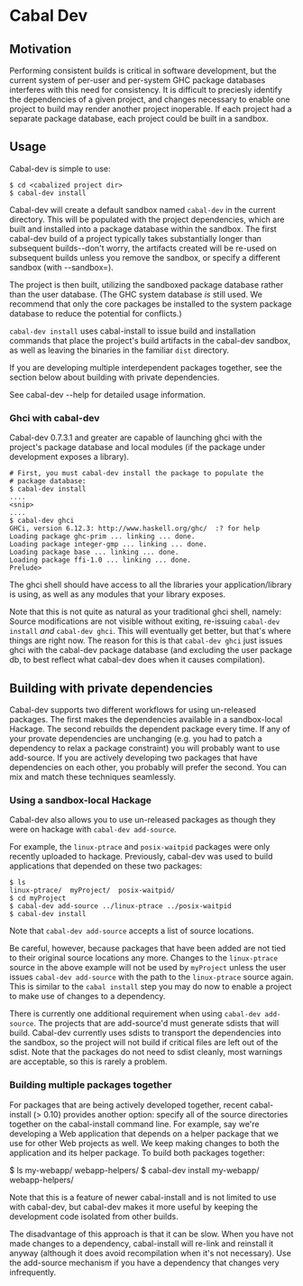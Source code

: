 # Cabal Dev
## Motivation

Performing consistent builds is critical in software development, but
the current system of per-user and per-system GHC package databases
interferes with this need for consistency.  It is difficult to
preciesly identify the dependencies of a given project, and changes
necessary to enable one project to build may render another project
inoperable.  If each project had a separate package database, each
project could be built in a sandbox.

## Usage

Cabal-dev is simple to use:

    $ cd <cabalized project dir>
    $ cabal-dev install

Cabal-dev will create a default sandbox named `cabal-dev` in the
current directory.  This will be populated with the project
dependencies, which are built and installed into a package database
within the sandbox.  The first cabal-dev build of a project typically
takes substantially longer than subsequent builds--don't worry, the
artifacts created will be re-used on subsequent builds unless you
remove the sandbox, or specify a different sandbox (with --sandbox=).

The project is then built, utilizing the sandboxed package database
rather than the user database.  (The GHC system database *is* still
used.  We recommend that only the core packages be installed to the
system package database to reduce the potential for conflicts.)

`cabal-dev install` uses cabal-install to issue build and installation
commands that place the project's build artifacts in the cabal-dev
sandbox, as well as leaving the binaries in the familiar `dist`
directory.

If you are developing multiple interdependent packages together, see
the section below about building with private dependencies.

See cabal-dev --help for detailed usage information.

### Ghci with cabal-dev

Cabal-dev 0.7.3.1 and greater are capable of launching ghci with the
project's package database and local modules (if the package under
development exposes a library).

    # First, you must cabal-dev install the package to populate the
    # package database:
    $ cabal-dev install
    ....
    <snip>
    ....
    $ cabal-dev ghci
    GHCi, version 6.12.3: http://www.haskell.org/ghc/  :? for help
    Loading package ghc-prim ... linking ... done.
    Loading package integer-gmp ... linking ... done.
    Loading package base ... linking ... done.
    Loading package ffi-1.0 ... linking ... done.
    Prelude>

The ghci shell should have access to all the libraries your
application/library is using, as well as any modules that your library
exposes.

Note that this is not quite as natural as your traditional ghci shell,
namely: Source modifications are not visible without exiting,
re-issuing `cabal-dev install` *and* `cabal-dev ghci`.  This will
eventually get better, but that's where things are right now.  The
reason for this is that `cabal-dev ghci` just issues ghci with the
cabal-dev package database (and excluding the user package db, to best
reflect what cabal-dev does when it causes compilation).

## Building with private dependencies

Cabal-dev supports two different workflows for using un-released
packages. The first makes the dependencies available in a
sandbox-local Hackage. The second rebuilds the dependent package every
time. If any of your provate dependencies are unchanging (e.g. you had
to patch a dependency to relax a package constraint) you will probably
want to use add-source. If you are actively developing two packages
that have dependencies on each other, you probably will prefer the
second. You can mix and match these techniques seamlessly.

### Using a sandbox-local Hackage

Cabal-dev also allows you to use un-released packages as though they
were on hackage with `cabal-dev add-source`.

For example, the `linux-ptrace` and `posix-waitpid` packages were only
recently uploaded to hackage.  Previously, cabal-dev was used to build
applications that depended on these two packages:

    $ ls
    linux-ptrace/  myProject/  posix-waitpid/
    $ cd myProject
    $ cabal-dev add-source ../linux-ptrace ../posix-waitpid
    $ cabal-dev install

Note that `cabal-dev add-source` accepts a list of source locations.

Be careful, however, because packages that have been added are not
tied to their original source locations any more.  Changes to the
`linux-ptrace` source in the above example will not be used by
`myProject` unless the user issues `cabal-dev add-source` with the
path to the `linux-ptrace` source again.  This is similar to the
`cabal install` step you may do now to enable a project to make use of
changes to a dependency.

There is currently one additional requirement when using `cabal-dev
add-source`.  The projects that are add-source'd must generate sdists
that will build.  Cabal-dev currently uses sdists to transport the
dependencies into the sandbox, so the project will not build if
critical files are left out of the sdist.  Note that the packages do
not need to sdist cleanly, most warnings are acceptable, so this is
rarely a problem.

### Building multiple packages together

For packages that are being actively developed together, recent
cabal-install (> 0.10) provides another option: specify all of the
source directories together on the cabal-install command line. For
example, say we're developing a Web application that depends on a
helper package that we use for other Web projects as well. We keep
making changes to both the application and its helper package. To
build both packages together:

 $ ls
 my-webapp/  webapp-helpers/
 $ cabal-dev install my-webapp/ webapp-helpers/

Note that this is a feature of newer cabal-install and is not limited
to use with cabal-dev, but cabal-dev makes it more useful by keeping
the development code isolated from other builds.

The disadvantage of this approach is that it can be slow. When you
have not made changes to a dependency, cabal-install will re-link and
reinstall it anyway (although it does avoid recompilation when it's
not necessary). Use the add-source mechanism if you have a dependency
that changes very infrequently.
